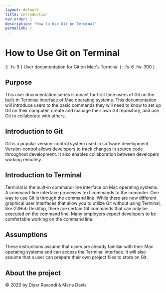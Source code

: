 ```yaml
---
layout: default
title: Introduction
nav_order: 1
description: "How to Use Git on Terminal"
permalink: /
---
```


# How to Use Git on Terminal
{: .fs-9 }
User documentation for Git on Mac's Terminal
{: .fs-6 .fw-300 }

## Purpose

This user documentation series is meant for first time users of Git on the built-in Terminal interface of Mac operating systems. This documentation will introduce users to the basic commands they will need to know to set up Git on their computer, create and manage their own Git repository, and use Git to collaborate with others.

## Introduction to Git

Git is a popular version-control system used in software development. Version-control allows  developers to track changes in source code throughout development. It also enables collaboration between developers working remotely. 

## Introduction to Terminal

Terminal is the built-in command-line interface on Mac operating systems. A command-line interface processes text commands to the computer. One way to use Git is through the command line. While there are now different graphical user interfaces that allow you to utilize Git without using Terminal, like GitHub Desktop, there are certain Git commands that can only be executed on the command line. Many employers expect developers to be comfortable working on the command line.

## Assumptions

These instructions assume that users are already familiar with their Mac operating systems and can access the Terminal interface. It will also assume that a user can prepare their own project files to store on Git.

## About the project

&copy; 2020 by Diyar Ravandi & Maria Davis
